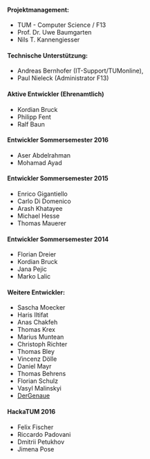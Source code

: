 
#### Projektmanagement:
+ TUM - Computer Science / F13
+ Prof. Dr. Uwe Baumgarten
+ Nils T. Kannengiesser

#### Technische Unterstützung:
+ Andreas Bernhofer (IT-Support/TUMonline), 
+ Paul Nieleck (Administrator F13)

#### Aktive Entwickler (Ehrenamtlich)
+ Kordian Bruck
+ Philipp Fent
+ Ralf Baun

#### Entwickler Sommersemester 2016
+ Aser Abdelrahman
+ Mohamad Ayad

#### Entwickler Sommersemester 2015
+ Enrico Gigantiello
+ Carlo Di Domenico
+ Arash Khatayee
+ Michael Hesse
+ Thomas Mauerer

#### Entwickler Sommersemester 2014
+ Florian Dreier
+ Kordian Bruck
+ Jana Pejic
+ Marko Lalic

#### Weitere Entwickler:
+ Sascha Moecker 
+ Haris Iltifat 
+ Anas Chakfeh
+ Thomas Krex
+ Marius Muntean
+ Christoph Richter
+ Thomas Bley
+ Vincenz Dölle
+ Daniel Mayr
+ Thomas Behrens
+ Florian Schulz
+ Vasyl Malinskyi
+ [DerGenaue](https://github.com/DerGenaue)

#### HackaTUM 2016
+ Felix Fischer
+ Riccardo Padovani
+ Dmitrii Petukhov
+ Jimena Pose